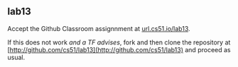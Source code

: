 
## lab13




Accept the Github Classroom assignnment at 
[url.cs51.io/lab13](http://url.cs51.io/lab13). 

If this does not work _and a TF advises_, fork and then clone the repository at 
[http://github.com/cs51/lab13](http://github.com/cs51/lab13) 
and proceed as usual.


